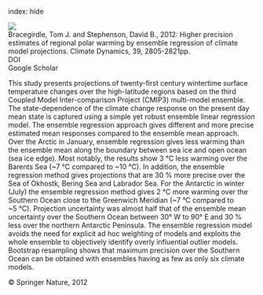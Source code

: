 index: hide

<div class="Citation">
    <div class="Citation-thumb CitationThumb-linked"  data-href="https://doi.org/10.1007/s00382-012-1330-3">
      <img src="https://static.claimspace.cloud/climate-study-static/refs/thumbs/14/Bracegirdle_and_Stephenson_2012-thumb.png" />
    </div>

  <div class="Citation-body">
    <div class="Citation-text">Bracegirdle, Tom J. and Stephenson, David B., 2012: Higher precision estimates of regional polar warming by ensemble regression of climate model projections. <span class="Article-journal">Climate Dynamics, </span><span class="Article-volume">39, </span>2805-2821pp.</div>
    <div class="Citation-links">
      <div class="CitationLink" data-href="https://doi.org/10.1007/s00382-012-1330-3">
        <div class="CitationLink-icon CitationLink-Doi"></div>
        <div class="CitationLink-text">DOI</div>
      </div>
      <div class="CitationLink" data-href="https://scholar.google.com/scholar?q=10.1007/s00382-012-1330-3">
        <div class="CitationLink-icon CitationLink-Scholar"></div>
        <div class="CitationLink-text">Google Scholar</div>
      </div>
    </div>
  </div>
</div>

This study presents projections of twenty-first century wintertime surface temperature changes over the high-latitude regions based on the third Coupled Model Inter-comparison Project (CMIP3) multi-model ensemble. The state-dependence of the climate change response on the present day mean state is captured using a simple yet robust ensemble linear regression model. The ensemble regression approach gives different and more precise estimated mean responses compared to the ensemble mean approach. Over the Arctic in January, ensemble regression gives less warming than the ensemble mean along the boundary between sea ice and open ocean (sea ice edge). Most notably, the results show 3 °C less warming over the Barents Sea (~7 °C compared to ~10 °C). In addition, the ensemble regression method gives projections that are 30 % more precise over the Sea of Okhostk, Bering Sea and Labrador Sea. For the Antarctic in winter (July) the ensemble regression method gives 2 °C more warming over the Southern Ocean close to the Greenwich Meridian (~7 °C compared to ~5 °C). Projection uncertainty was almost half that of the ensemble mean uncertainty over the Southern Ocean between 30° W to 90° E and 30 % less over the northern Antarctic Peninsula. The ensemble regression model avoids the need for explicit ad hoc weighting of models and exploits the whole ensemble to objectively identify overly influential outlier models. Bootstrap resampling shows that maximum precision over the Southern Ocean can be obtained with ensembles having as few as only six climate models.

<div class="Citation-copy">
&copy; Springer Nature, 2012
</div>
